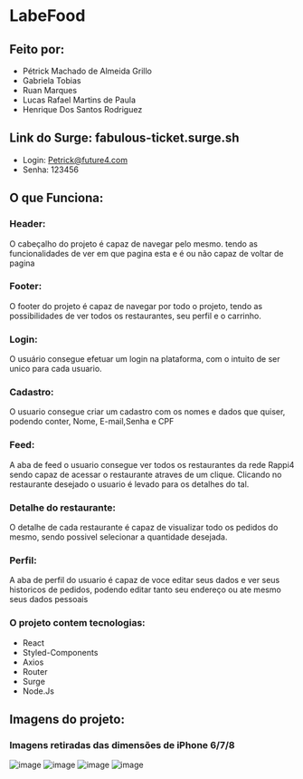 # LabeFood

## Feito por:
- Pétrick Machado de Almeida Grillo
- Gabriela Tobias
- Ruan Marques
- Lucas Rafael Martins de Paula
- Henrique Dos Santos Rodriguez

## Link do Surge: fabulous-ticket.surge.sh
- Login: Petrick@future4.com
- Senha: 123456

## O que Funciona:
### Header:
O cabeçalho do projeto é capaz de navegar pelo mesmo. tendo as funcionalidades de ver em que pagina esta e é ou não capaz de voltar de pagina

### Footer:
O footer do projeto é capaz de navegar por todo o projeto, tendo as possibilidades de ver todos os restaurantes, seu perfil e o carrinho.

### Login: 
O usuário consegue efetuar um login na plataforma, com o intuito de ser unico para cada usuario.
### Cadastro: 
O usuario consegue criar um cadastro com os nomes e dados que quiser, podendo conter, Nome, E-mail,Senha e CPF
### Feed: 
A aba de feed o usuario consegue ver todos os restaurantes da rede Rappi4 sendo capaz de acessar o restaurante atraves de um clique. Clicando no restaurante desejado o usuario é levado para os detalhes do tal.
### Detalhe do restaurante:
O detalhe de cada restaurante é capaz de visualizar todo os pedidos do mesmo, sendo possivel selecionar a quantidade desejada.

### Perfil:
A aba de perfil do usuario é capaz de voce editar seus dados e ver seus historicos de pedidos, podendo editar tanto seu endereço ou ate mesmo seus dados pessoais

### O projeto contem tecnologias:
- React
- Styled-Components
- Axios
- Router
- Surge
- Node.Js

## Imagens do projeto:
### Imagens retiradas das dimensões de iPhone 6/7/8

![image](https://user-images.githubusercontent.com/104538955/183319270-d807dba7-70d2-4daa-a2ef-b07b8564d452.png)
![image](https://user-images.githubusercontent.com/104538955/183319217-f7823fba-7908-4ae5-a300-a5ed874239b1.png)
![image](https://user-images.githubusercontent.com/104538955/183319279-2f114875-ec50-4b6f-9874-0a2fc86de40f.png)
![image](https://user-images.githubusercontent.com/104538955/183319309-4dd12894-cfc9-4d4e-99dd-3e632bd09fc5.png)


